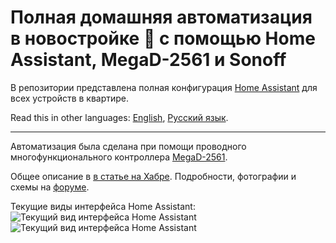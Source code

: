 # Полная домашняя автоматизация в новостройке :department_store: c помощью Home Assistant, MegaD-2561 и Sonoff
В репозитории представлена полная конфигурация [Home Assistant](https://github.com/home-assistant/hassio) для всех устройств в квартире.

Read this in other languages: [English](README.md), [Русский язык](README.ru.md).

______________

Автоматизация была сделана при помощи проводного многофункционального контроллера [MegaD-2561](https://www.ab-log.ru/smart-house/ethernet/megad-2561).

Общее описание в [в статье на Хабре](https://habr.com/post/491182/). Подробности, фотографии и схемы на [форуме](https://www.ab-log.ru/forum/viewtopic.php?f=1&t=1373).

Текущие виды интерфейса Home Assistant:
![Текущий вид интерфейса Home Assistant](https://github.com/empenoso/Home-Assistant_one-room-apartment/blob/master/photo_2020-02-19_09-26-58.jpg)
![Текущий вид интерфейса Home Assistant](https://github.com/empenoso/Home-Assistant_one-room-apartment/blob/master/photo_2020-02-19_09-27-00.jpg)




